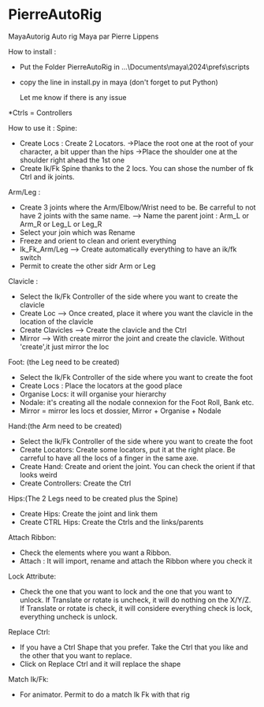 # PierreAutoRig
 MayaAutorig
Auto rig Maya par Pierre Lippens

How to install :
- Put the Folder PierreAutoRig in ...\Documents\maya\2024\prefs\scripts
- copy the line in install.py in maya (don't forget to put Python)

  Let me know if there is any issue

*Ctrls = Controllers

How to use it :
Spine:
- Create Locs : Create 2 Locators.
  ->Place the root one at the root of your character, a bit upper than the hips
  ->Place the shoulder one at the shoulder right ahead the 1st one
- Create Ik/Fk Spine thanks to the 2 locs. You can shose the number of fk Ctrl and ik joints.

Arm/Leg :
- Create 3 joints where the Arm/Elbow/Wrist need to be. Be carreful to not have 2 joints with the same name.
  --> Name the parent joint : Arm_L or  Arm_R or Leg_L or Leg_R
- Select your join which was Rename
- Freeze and orient to clean and orient everything
- Ik_Fk_Arm/Leg --> Create automatically everything to have an ik/fk switch
- Permit to create the other sidr Arm or Leg

Clavicle :
- Select the Ik/Fk Controller of the side where you want to create the clavicle
- Create Loc --> Once created, place it where you want the clavicle in the location of the clavicle
- Create Clavicles --> Create the clavicle and the Ctrl
- Mirror --> With create mirror the joint and create the clavicle. Without 'create',it  just mirror the loc

Foot: (the Leg need to be created)
- Select the Ik/Fk Controller of the side where you want to create the foot
- Create Locs : Place the locators at the good place
- Organise Locs: it will organise your hierarchy
- Nodale: it's creating all the nodale connexion for the Foot Roll, Bank etc.
- Mirror = mirror les locs et dossier, Mirror + Organise + Nodale

Hand:(the Arm need to be created)
- Select the Ik/Fk Controller of the side where you want to create the foot
- Create Locators: Create some locators, put it at the right place. Be carreful to have all the locs of a finger in the same axe.
- Create Hand: Create and orient the joint. You can check the orient if that looks weird
- Create Controllers: Create the Ctrl

Hips:(The 2 Legs need to be created plus the Spine)
- Create Hips: Create the joint and link them
- Create CTRL Hips: Create the Ctrls and the links/parents

Attach Ribbon: 
- Check the elements where you want a Ribbon.
- Attach : It will import, rename and attach the Ribbon where you check it

Lock Attribute:
- Check the one that you want to lock and the one that you want to unlock. If Translate or rotate is uncheck, it will do nothing on the X/Y/Z.
If Translate or rotate is check, it will considere everything check is lock, everything uncheck is unlock.

Replace Ctrl:
- If you have a Ctrl Shape that you prefer. Take the Ctrl that you like and the other that you want to replace.
- Click on Replace Ctrl and it will replace the shape

Match Ik/Fk:
- For animator. Permit to do a match Ik Fk with that rig

